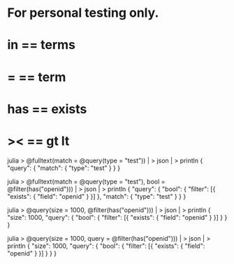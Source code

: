 
# For personal testing only.
# in == terms
# =  == term
# has == exists
# ><  == gt lt 

julia > @fulltext(match = @query(type = "test")) | > json | > println 
{
	"query": {
		"match": {
			"type": "test"
		}
	}
}


julia > @fulltext(match = @query(type = "test"), bool = @filter(has("openid"))) | > json | > println
{
	"query": {
		"bool": {
			"filter": [{
				"exists": {
					"field": "openid"
				}
			}]
		},
		"match": {
			"type": "test"
		}
	}
}


julia > @query(size = 1000, @filter(has("openid"))) | > json | > println
{
	"size": 1000,
	"query": {
		"bool": {
			"filter": [{
				"exists": {
					"field": "openid"
				}
			}]
		}
	}
}

julia > @query(size = 1000, query = @filter(has("openid"))) | > json | > println
{
	"size": 1000,
	"query": {
		"bool": {
			"filter": [{
				"exists": {
					"field": "openid"
				}
			}]
		}
	}
}


